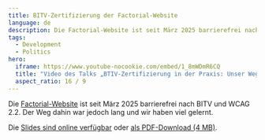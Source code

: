 ```yaml
---
title: BITV-Zertifizierung der Factorial-Website
language: de
description: Die Factorial-Website ist seit März 2025 barrierefrei nach BITV und WCAG 2.2. Der Weg dahin war jedoch lang und wir haben viel gelernt.
tags:
  - Development
  - Politics
hero:
  iframe: https://www.youtube-nocookie.com/embed/1_8mWDmR6CQ
  title: "Video des Talks „BTIV-Zertifizierung in der Praxis: Unser Weg zur barrierefreien Website“"
  aspect_ratio: 16 / 9
---
```


Die [Factorial-Website](https://www.factorial.io/) ist seit März 2025 barrierefrei nach BITV und WCAG 2.2. Der Weg dahin war jedoch lang und wir haben viel gelernt.

Die [Slides sind online verfügbar](https://pitch.com/v/bitv-zertifizierung-in-der-praxis-pxxfr5) oder [als PDF-Download (4 MB)](/files/factorial-website-bitv.pdf).
